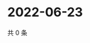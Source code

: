 # 2022-06-23

共 0 条

<!-- BEGIN WEIBO -->
<!-- 最后更新时间 Thu Jun 23 2022 21:30:30 GMT+0800 (China Standard Time) -->

<!-- END WEIBO -->
